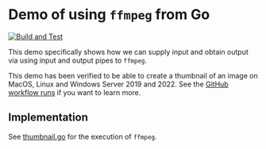# Demo of using `ffmpeg` from Go

[![Build and Test](https://github.com/practicalgo/go-ffmpeg-demo/actions/workflows/main.yml/badge.svg?branch=main)](https://github.com/practicalgo/go-ffmpeg-demo/actions/workflows/main.yml)

This demo specifically shows how we can supply input and obtain output via using 
input and output pipes to `ffmpeg`. 

This demo has been verified to be able to create a thumbnail of an image on MacOS, 
Linux and Windows Server 2019 and 2022. See the 
[GitHub workflow runs](https://github.com/practicalgo/go-ffmpeg-demo/actions/workflows/main.yml) 
if you want to learn more.

## Implementation

See [thumbnail.go](./thumbnail.go) for the execution of `ffmpeg`. 

